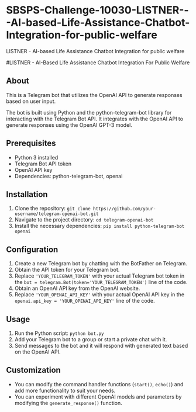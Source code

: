 # SBSPS-Challenge-10030-LISTNER---AI-based-Life-Assistance-Chatbot-Integration-for-public-welfare
LISTNER - AI-based Life Assistance Chatbot Integration for public welfare

#LISTNER - AI-Based Life Assistance Chatbot Integration For Public Welfare

## About

This is a Telegram bot that utilizes the OpenAI API to generate responses based on user input.

The bot is built using Python and the python-telegram-bot library for interacting with the Telegram Bot API. It integrates with the OpenAI API to generate responses using the OpenAI GPT-3 model.

## Prerequisites

*   Python 3 installed
*   Telegram Bot API token
*   OpenAI API key
*   Dependencies: python-telegram-bot, openai

## Installation

1.  Clone the repository: `git clone https://github.com/your-username/telegram-openai-bot.git`
2.  Navigate to the project directory: `cd telegram-openai-bot`
3.  Install the necessary dependencies: `pip install python-telegram-bot openai`

## Configuration

1.  Create a new Telegram bot by chatting with the BotFather on Telegram.
2.  Obtain the API token for your Telegram bot.
3.  Replace `'YOUR_TELEGRAM_TOKEN'` with your actual Telegram bot token in the `bot = telegram.Bot(token='YOUR_TELEGRAM_TOKEN')` line of the code.
4.  Obtain an OpenAI API key from the OpenAI website.
5.  Replace `'YOUR_OPENAI_API_KEY'` with your actual OpenAI API key in the `openai.api_key = 'YOUR_OPENAI_API_KEY'` line of the code.

## Usage

1.  Run the Python script: `python bot.py`
2.  Add your Telegram bot to a group or start a private chat with it.
3.  Send messages to the bot and it will respond with generated text based on the OpenAI API.

## Customization

*   You can modify the command handler functions (`start()`, `echo()`) and add more functionality to suit your needs.
*   You can experiment with different OpenAI models and parameters by modifying the `generate_response()` function.

